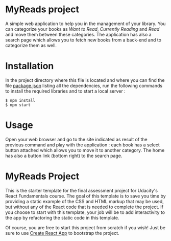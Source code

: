 # MyReads project 
A simple web application to help you in the management of your library.
You can categorize your books as _Want to Read_, _Currently Reading_ and _Read_ and move them between these categories.
The application has also a search page which allows you to fetch new books from a back-end and to categorize them as well.
# Installation 
In the project directory where this file is located and where you can find the file [package.json](./package.json) listing all the dependencies, 
run the following commands to install the required libraries and to start a local server :
```
$ npm install
$ npm start
````
# Usage
Open your web browser and go to the site indicated as result of the previous command and play with the application : 
each book has a select button attached which allows you  to move it to another category. 
The home has also a button link (bottom right) to the search page.



# MyReads Project

This is the starter template for the final assessment project for Udacity's React Fundamentals course. The goal of this template is to save you time by providing a static example of the CSS and HTML markup that may be used, but without any of the React code that is needed to complete the project. If you choose to start with this template, your job will be to add interactivity to the app by refactoring the static code in this template.

Of course, you are free to start this project from scratch if you wish! Just be sure to use [Create React App](https://github.com/facebookincubator/create-react-app) to bootstrap the project.



